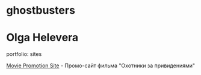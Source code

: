 # ghostbusters
# Olga Helevera
portfolio: sites

[Movie Promotion Site](https://olgatop.github.io/ghostbusters/#/ "Movie Promotion Site") - Промо-сайт фильма "Охотники за привидениями"
